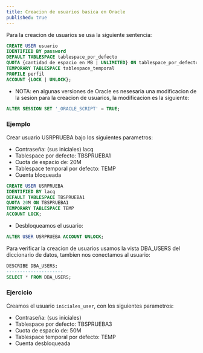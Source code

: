 ```yaml
---
title: Creacion de usuarios basica en Oracle
published: true
---
```


Para la creacion de usuarios se usa la siguiente sentencia:

```sql
CREATE USER usuario
IDENTIFIED BY password
DEFAULT TABLESPACE tablespace_por_defecto
QUOTA {cantidad de espacio en MB | UNLIMITED} ON tablespace_por_defecto
TEMPORARY TABLESPACE tablespace_temporal
PROFILE perfil
ACCOUNT {LOCK | UNLOCK};
```

*   NOTA: en algunas versiones de Oracle es nesesaria una modificacion de la sesion para la creacion de usuarios, la modificacion es la siguiente: 

```sql
ALTER SESSION SET '_ORACLE_SCRIPT' = TRUE;
```

### [](#header-3)Ejemplo

Crear usuario USRPRUEBA bajo los siguientes parametros:

*   Contraseña: (sus iniciales) lacq
*   Tablespace por defecto: TBSPRUEBA1
*   Cuota de espacio de: 20M
*   Tablespace temporal por defecto: TEMP
*   Cuenta bloqueada

```sql
CREATE USER USRPRUEBA
IDENTIFIED BY lacq
DEFAULT TABLESPACE TBSPRUEBA1
QUOTA 20M ON TBSPRUEBA1
TEMPORARY TABLESPACE TEMP
ACCOUNT LOCK;
```

*   Desbloqueamos el usuario:

```sql
ALTER USER USRPRUEBA ACCOUNT UNLOCK;
```

Para verificar la creacion de usuarios usamos la vista DBA_USERS del diccionario de datos, tambien nos conectamos al usuario:

```sql
DESCRIBE DBA_USERS;
---------------------
SELECT * FROM DBA_USERS;
```

### [](#header-3)Ejercicio

Creamos el usuario `iniciales_user`, con los siguientes parametros:

*   Contraseña: (sus iniciales) 
*   Tablespace por defecto: TBSPRUEBA3
*   Cuota de espacio de: 50M
*   Tablespace temporal por defecto: TEMP
*   Cuenta desbloqueada